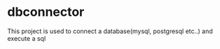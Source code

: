 # dbconnector
This project is used to connect a database(mysql, postgresql etc..) and execute a sql 
